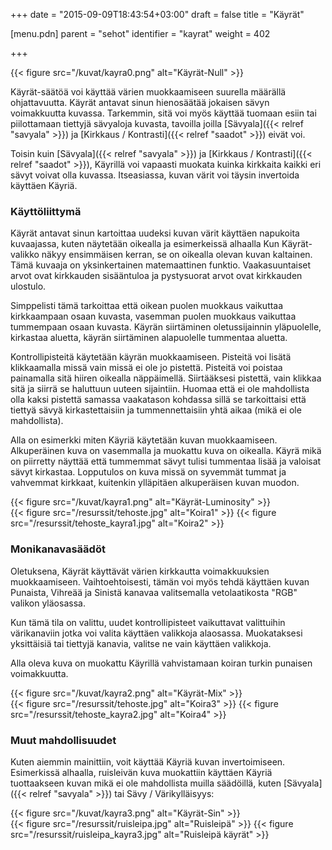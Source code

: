 +++
date = "2015-09-09T18:43:54+03:00"
draft = false
title = "Käyrät"

[menu.pdn]
    parent = "sehot"
    identifier = "kayrat"
    weight = 402

+++

<div class="level">
    <div class="level-item">
        {{< figure src="/kuvat/kayra0.png" alt="Käyrät-Null" >}}
    </div>
</div>

Käyrät-säätöä voi käyttää värien muokkaamiseen suurella määrällä ohjattavuutta. Käyrät antavat sinun hienosäätää jokaisen sävyn
voimakkuutta kuvassa. Tarkemmin, sitä voi myös käyttää tuomaan esiin tai piilottamaan tiettyjä sävyaloja kuvasta, tavoilla joilla
[Sävyala]({{< relref "savyala" >}}) ja [Kirkkaus / Kontrasti]({{< relref "saadot" >}}) eivät voi.

Toisin kuin [Sävyala]({{< relref "savyala" >}}) ja [Kirkkaus / Kontrasti]({{< relref "saadot" >}}), Käyrillä voi vapaasti muokata
kuinka kirkkaita kaikki eri sävyt voivat olla kuvassa. Itseasiassa, kuvan värit voi täysin invertoida käyttäen Käyriä.

### Käyttöliittymä

Käyrät antavat sinun kartoittaa uudeksi kuvan värit käyttäen napukoita kuvaajassa, kuten näytetään oikealla ja esimerkeissä alhaalla Kun
Käyrät-valikko näkyy ensimmäisen kerran, se on oikealla olevan kuvan kaltainen. Tämä kuvaaja on yksinkertainen matemaattinen funktio.
Vaakasuuntaiset arvot ovat kirkkauden sisääntuloa ja pystysuorat arvot ovat kirkkauden ulostulo.

Simppelisti tämä tarkoittaa että oikean puolen muokkaus vaikuttaa kirkkaampaan osaan kuvasta, vasemman puolen muokkaus vaikuttaa tummempaan
osaan kuvasta. Käyrän siirtäminen oletussijainnin yläpuolelle, kirkastaa aluetta, käyrän siirtäminen alapuolelle tummentaa aluetta.

Kontrollipisteitä käytetään käyrän muokkaamiseen. Pisteitä voi lisätä klikkaamalla missä vain missä ei ole jo pistettä. Pisteitä voi poistaa
painamalla sitä hiiren oikealla näppäimellä. Siirtääksesi pistettä, vain klikkaa sitä ja siirrä se haluttuun uuteen sijaintiin. Huomaa että
ei ole mahdollista olla kaksi pistettä samassa vaakatason kohdassa sillä se tarkoittaisi että tiettyä sävyä kirkastettaisiin ja tummennettaisiin
yhtä aikaa (mikä ei ole mahdollista).

Alla on esimerkki miten Käyriä käytetään kuvan muokkaamiseen. Alkuperäinen kuva on vasemmalla ja muokattu kuva on oikealla. Käyrä mikä on
piirretty näyttää että tummemmat sävyt tulisi tummentaa lisää ja valoisat sävyt kirkastaa. Lopputulos on kuva missä on syvemmät tummat ja
vahvemmat kirkkaat, kuitenkin ylläpitäen alkuperäisen kuvan muodon.

<div class="level">
    <div class="level-item">
        {{< figure src="/kuvat/kayra1.png" alt="Käyrät-Luminosity" >}}
    </div>
</div>

<div class="level">
    <div class="level-item">
        {{< figure src="/resurssit/tehoste.jpg" alt="Koira1" >}}
        {{< figure src="/resurssit/tehoste_kayra1.jpg" alt="Koira2" >}}
    </div>
</div>

### Monikanavasäädöt

Oletuksena, Käyrät käyttävät värien kirkkautta voimakkuuksien muokkaamiseen. Vaihtoehtoisesti, tämän voi myös tehdä käyttäen kuvan Punaista,
Vihreää ja Sinistä kanavaa valitsemalla vetolaatikosta "RGB" valikon yläosassa.

Kun tämä tila on valittu, uudet kontrollipisteet vaikuttavat valittuihin värikanaviin jotka voi valita käyttäen valikkoja alaosassa.
Muokataksesi yksittäisiä tai tiettyjä kanavia, valitse ne vain käyttäen valikkoja.

Alla oleva kuva on muokattu Käyrillä vahvistamaan koiran turkin punaisen voimakkuutta.

<div class="level">
    <div class="level-item">
        {{< figure src="/kuvat/kayra2.png" alt="Käyrät-Mix" >}}
    </div>
</div>

<div class="level">
    <div class="level-item">
        {{< figure src="/resurssit/tehoste.jpg" alt="Koira3" >}}
        {{< figure src="/resurssit/tehoste_kayra2.jpg" alt="Koira4" >}}
    </div>
</div>

### Muut mahdollisuudet

Kuten aiemmin mainittiin, voit käyttää Käyriä kuvan invertoimiseen. Esimerkissä alhaalla, ruisleivän kuva muokattiin käyttäen Käyriä tuottaakseen
kuvan mikä ei ole mahdollista muilla säädöillä, kuten [Sävyala]({{< relref "savyala" >}}) tai Sävy / Värikylläisyys:

<div class="level">
    <div class="level-item">
        {{< figure src="/kuvat/kayra3.png" alt="Käyrät-Sin" >}}
    </div>
</div>

<div class="level">
    <div class="level-item">
        {{< figure src="/resurssit/ruisleipa.jpg" alt="Ruisleipä" >}}
        {{< figure src="/resurssit/ruisleipa_kayra3.jpg" alt="Ruisleipä käyrät" >}}
    </div>
</div>
